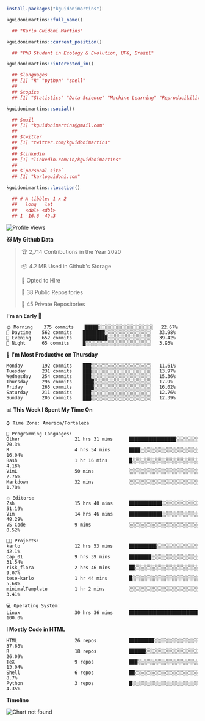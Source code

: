 ```r
install.packages("kguidonimartins")

kguidonimartins::full_name()

  ## "Karlo Guidoni Martins"

kguidonimartins::current_position()

  ## "PhD Student in Ecology & Evolution, UFG, Brazil"

kguidonimartins::interested_in()

  ## $languages
  ## [1] "R" "python" "shell" 
  ##
  ## $topics
  ## [1] "Statistics" "Data Science" "Machine Learning" "Reproducibility"

kguidonimartins::social()

  ## $mail
  ## [1] "kguidonimartins@gmail.com"
  ## 
  ## $twitter
  ## [1] "twitter.com/kguidonimartins"
  ## 
  ## $linkedin
  ## [1] "linkedin.com/in/kguidonimartins"
  ## 
  ## $`personal site`
  ## [1] "karloguidoni.com"

kguidonimartins::location()

  ## # A tibble: 1 x 2
  ##   long   lat
  ##   <dbl> <dbl>
  ## 1 -16.6 -49.3
```

<!--START_SECTION:waka-->
![Profile Views](http://img.shields.io/badge/Profile%20Views-1-blue)

**🐱 My Github Data** 

> 🏆 2,714 Contributions in the Year 2020
 > 
> 📦 4.2 MB Used in Github's Storage 
 > 
> 💼 Opted to Hire
 > 
> 📜 38 Public Repositories
 > 
> 🔑 45 Private Repositories 

**I'm an Early 🐤** 

```text
🌞 Morning    375 commits    █████░░░░░░░░░░░░░░░░░░░░   22.67% 
🌆 Daytime    562 commits    ████████░░░░░░░░░░░░░░░░░   33.98% 
🌃 Evening    652 commits    █████████░░░░░░░░░░░░░░░░   39.42% 
🌙 Night      65 commits     █░░░░░░░░░░░░░░░░░░░░░░░░   3.93%

```
📅 **I'm Most Productive on Thursday** 

```text
Monday       192 commits    ███░░░░░░░░░░░░░░░░░░░░░░   11.61% 
Tuesday      231 commits    ███░░░░░░░░░░░░░░░░░░░░░░   13.97% 
Wednesday    254 commits    ███░░░░░░░░░░░░░░░░░░░░░░   15.36% 
Thursday     296 commits    ████░░░░░░░░░░░░░░░░░░░░░   17.9% 
Friday       265 commits    ████░░░░░░░░░░░░░░░░░░░░░   16.02% 
Saturday     211 commits    ███░░░░░░░░░░░░░░░░░░░░░░   12.76% 
Sunday       205 commits    ███░░░░░░░░░░░░░░░░░░░░░░   12.39%

```


📊 **This Week I Spent My Time On** 

```text
⌚︎ Time Zone: America/Fortaleza

💬 Programming Languages: 
Other                    21 hrs 31 mins      █████████████████░░░░░░░░   70.3% 
R                        4 hrs 54 mins       ████░░░░░░░░░░░░░░░░░░░░░   16.04% 
Bash                     1 hr 16 mins        █░░░░░░░░░░░░░░░░░░░░░░░░   4.18% 
VimL                     50 mins             ░░░░░░░░░░░░░░░░░░░░░░░░░   2.76% 
Markdown                 32 mins             ░░░░░░░░░░░░░░░░░░░░░░░░░   1.78%

🔥 Editors: 
Zsh                      15 hrs 40 mins      ████████████░░░░░░░░░░░░░   51.19% 
Vim                      14 hrs 46 mins      ████████████░░░░░░░░░░░░░   48.29% 
VS Code                  9 mins              ░░░░░░░░░░░░░░░░░░░░░░░░░   0.52%

🐱‍💻 Projects: 
karlo                    12 hrs 53 mins      ██████████░░░░░░░░░░░░░░░   42.1% 
Cap_01                   9 hrs 39 mins       ████████░░░░░░░░░░░░░░░░░   31.54% 
risk_flora               2 hrs 46 mins       ██░░░░░░░░░░░░░░░░░░░░░░░   9.07% 
tese-karlo               1 hr 44 mins        █░░░░░░░░░░░░░░░░░░░░░░░░   5.68% 
minimalTemplate          1 hr 2 mins         ░░░░░░░░░░░░░░░░░░░░░░░░░   3.41%

💻 Operating System: 
Linux                    30 hrs 36 mins      █████████████████████████   100.0%

```

**I Mostly Code in HTML** 

```text
HTML                     26 repos            █████████░░░░░░░░░░░░░░░░   37.68% 
R                        18 repos            ██████░░░░░░░░░░░░░░░░░░░   26.09% 
TeX                      9 repos             ███░░░░░░░░░░░░░░░░░░░░░░   13.04% 
Shell                    6 repos             ██░░░░░░░░░░░░░░░░░░░░░░░   8.7% 
Python                   3 repos             █░░░░░░░░░░░░░░░░░░░░░░░░   4.35%

```


**Timeline**

![Chart not found](https://github.com/kguidonimartins/kguidonimartins/blob/master/charts/bar_graph.png) 


<!--END_SECTION:waka-->
